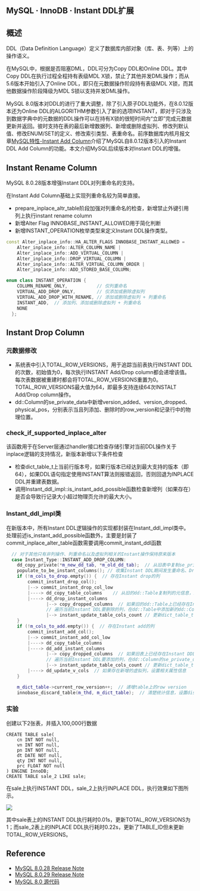 ## MySQL · InnoDB · Instant DDL扩展


    
## 概述


DDL（Data Definition Language）定义了数据库内部对象（库、表、列等）上的操作语义。  


在MySQL中，根据是否阻塞DML，DDL可分为Copy DDL和Online DDL。其中Copy DDL在执行过程全程持有表级MDL X锁，禁止了其他并发DML操作；而从5.6版本开始引入了Online DDL，即只在元数据操作阶段持有表级MDL X锁，而其他数据操作阶段降级为MDL S锁以支持并发DML操作。  


MySQL 8.0版本对DDL的进行了重大调整，除了引入原子DDL功能外，在8.0.12版本还为Online DDL的ALGORITHM参数引入了新的选项INSTANT，即对于只涉及到数据字典中的元数据的DDL操作可以在持有X锁的很短时间内“立即”完成元数据更新并返回。彼时支持在表的最后新增数据列、新增或删除虚拟列、修改列默认值、修改ENUM/SET的定义、修改索引类型、表重命名。前序数据库内核月报文章[MySQL特性-Instant Add Column][1]介绍了MySQL自8.0.12版本引入的Instant DDL Add Column的功能。本文介绍MySQL后续版本对Instant DDL的增强。  

## Instant Rename Column


MySQL 8.0.28版本增强Instant DDL对列重命名的支持。  


在Instant Add Column基础上实现列重命名较为简单直接。  


* prepare_inplace_altr_table阶段加强对列重命名的检查，新增禁止外键引用列上执行instant rename column
* 新增Alter Flag INNOBASE_INSTANT_ALLOWED用于简化判断
* 新增INSTANT_OPERATION枚举类型来定义Instant DDL操作类型。


```cpp
const Alter_inplace_info::HA_ALTER_FLAGS INNOBASE_INSTANT_ALLOWED =
    Alter_inplace_info::ALTER_COLUMN_NAME |
    Alter_inplace_info::ADD_VIRTUAL_COLUMN |
    Alter_inplace_info::DROP_VIRTUAL_COLUMN |
    Alter_inplace_info::ALTER_VIRTUAL_COLUMN_ORDER |
    Alter_inplace_info::ADD_STORED_BASE_COLUMN;

enum class INSTANT_OPERATION {
    COLUMN_RENAME_ONLY,           // 仅列重命名
    VIRTUAL_ADD_DROP_ONLY,        // 仅添加或删除虚拟列
    VIRTUAL_ADD_DROP_WITH_RENAME, // 添加或删除虚拟列 + 列重命名
    INSTANT_ADD,  // 添加列、添加或删除虚拟列 + 列重命名
    NONE
  };

```

## Instant Drop Column

### 元数据修改


* 系统表中引入TOTAL_ROW_VERSIONS，用于追踪当前表执行INSTANT DDL的次数，初始值为0，每次执行INSTANT Add/Drop column都会递增该值。每次表数据被重建时都会将TOTAL_ROW_VERSIONS重置为0。TOTAL_ROW_VERSIONS最大值为64，即最多支持连续64次INSTALT Add/Drop column操作。
* dd::Column的se_private_data中新增version_added、version_dropped、physical_pos，分别表示当且列添加、删除时的row_version和记录行中的物理位置。


### check_if_supported_inplace_alter


该函数用于在Server层通过handler接口检查存储引擎对当前DDL操作关于inplace逻辑的支持情况，新版本新增以下条件检查  


* 检查dict_table_t上当前行版本号，如果行版本已经达到最大支持的版本（即64），如果DDL语句指定使用INSTANT算法则报错返回，否则回退为INPLACE DDL并重建表数据。
* 调用Instant_ddl_impl::is_instant_add_possible函数检查新增列（如果存在）是否会导致行记录大小超过物理页允许的最大大小。


### Instant_ddl_impl类


在新版本中，所有Instant DDL逻辑操作的实现都封装在Instant_ddl_impl类中。处理前述is_instant_add_possible函数外，主要是封装了commit_inplace_alter_table函数需要调用commit_instant_ddl函数  

```cpp
  // 对于其他只有非列操作、列重命名以及虚拟列相关的Instant操作保持原来版本
  case Instant_Type::INSTANT_ADD_DROP_COLUMN:
    dd_copy_private(*m_new_dd_tab, *m_old_dd_tab);  // 从旧表中复制se_private_data到新的dd::Table中
    populate_to_be_instant_columns(); // 收集Instant DDL期间发生重命名、Drop和Add列的信息
    if (!m_cols_to_drop.empty()) {  // 存在Instant drop的列
        commit_instant_drop_col();
        |--> commit_instant_drop_col_low
        |----> dd_copy_table_columns    // 从旧的dd::Table复制列的元信息，跳过Instant Drop列，如果是第一次执行Instant Add/Drop还需要设置列Physical Position信息
        |----> dd_drop_instant_columns
               |--> copy_dropped_columns  // 如果旧的dd::Table上已经存在Instant DDL删除过的列，需要将其从旧的dd::Table复制到新的dd::Table上，设置HIDDEN属性，并复制元信息
               // 遍历当前Instant DDL要删除的列，在dd::Table中添加新的dd::Column对象，设置HIDDEN属性，列名以_dropped_<row_version>为后缀
               |--> instant_update_table_cols_count // 更新dict_table_t上的列计数
    }
    if (!m_cols_to_add.empty()) {  // 存在Instant add的列
        commit_instant_add_col();
        |--> commit_instant_add_col_low
        |----> dd_copy_table_columns
        |----> dd_add_instant_columns
               |--> copy_dropped_columns  // 如果旧表上已经存在Instant DDL删除过的列，需要将其从旧表复制到新表上，设置HIDDEN属性，并复制元信息
               // 遍历当前Instant DDL要添加的列，在dd::Column的se_private_data中设置version_added、physical_pos、default/default_null属性的值
               |--> instant_update_table_cols_count // 更新dict_table_t上的列计数
        |----> dd_update_v_cols  // 如果存在新增的虚拟列，设置相关属性信息
    }

    m_dict_table->current_row_version++;  // 递增table上的row version
    innobase_discard_table(m_thd, m_dict_table);  // 清楚统计信息，设置discard_after_ddl为true

```

### 实验


创建以下2张表，并插入100,000行数据  

```LANG
CREATE TABLE sale(
    cn INT NOT null,
    vn INT NOT null,
    pn INT NOT null,
    dt DATE NOT null,
    qty INT NOT null,
    prc FLOAT NOT null
) ENGINE InnoDB;
CREATE TABLE sale_2 LIKE sale;

```


在sale上执行INSTANT DDL，sale_2上执行INPLACE DDL，执行效果如下图所示。

![][0]

其中sale表上的INSTANT DDL执行耗时0.01s，更新TOTAL_ROW_VERSIONS为1；而sale_2表上的INPLACE DDL执行耗时0.22s，更新了TABLE_ID但未更新TOTAL_ROW_VERSIONS。  

## Reference


* [MySQL 8.0.28 Release Note][2]
* [MySQL 8.0.29 Release Note][3]
* [MySQL 8.0 源代码][4]



[1]: http://mysql.taobao.org/monthly/2020/03/01/
[2]: https://dev.mysql.com/doc/relnotes/mysql/8.0/en/news-8-0-28.html
[3]: https://dev.mysql.com/doc/relnotes/mysql/8.0/en/news-8-0-29.html
[4]: https://github.com/mysql/mysql-server
[0]: http://mysql.taobao.org/monthly/pic/202204/wuha/instant_drop_column.jpg